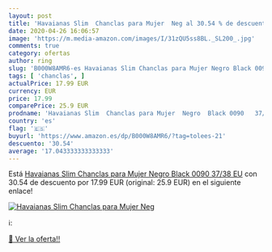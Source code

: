 ```yaml
---
layout: post
title: 'Havaianas Slim  Chanclas para Mujer  Neg al 30.54 % de descuento'
date: 2020-04-26 16:06:57
image: 'https://m.media-amazon.com/images/I/31zQU5ss8BL._SL200_.jpg'
comments: true
category: ofertas
author: ring
slug: 'B000W8AMR6-es Havaianas Slim Chanclas para Mujer Negro Black 0090 37/38 EU'
tags: [ 'chanclas', ]
actualPrice: 17.99 EUR
currency: EUR
price: 17.99
comparePrice: 25.9 EUR
prodname: 'Havaianas Slim  Chanclas para Mujer  Negro  Black 0090   37/38 EU'
country: 'es'
flag: '🇪🇸'
buyurl: 'https://www.amazon.es/dp/B000W8AMR6/?tag=tolees-21'
descuento: '30.54'
average: '17.043333333333333'
---
```


Está [Havaianas Slim  Chanclas para Mujer  Negro  Black 0090   37/38 EU](https://www.amazon.es/dp/B000W8AMR6/?tag=tolees-21) con 30.54 de descuento por 17.99 EUR (original: 25.9 EUR) en el siguiente enlace!

[![Havaianas Slim  Chanclas para Mujer  Neg](https://m.media-amazon.com/images/I/31zQU5ss8BL._SL200_.jpg)](https://www.amazon.es/dp/B000W8AMR6/?tag=tolees-21)

ℹ️:


[🛒 Ver la oferta!!](https://www.amazon.es/dp/B000W8AMR6/?tag=tolees-21)
